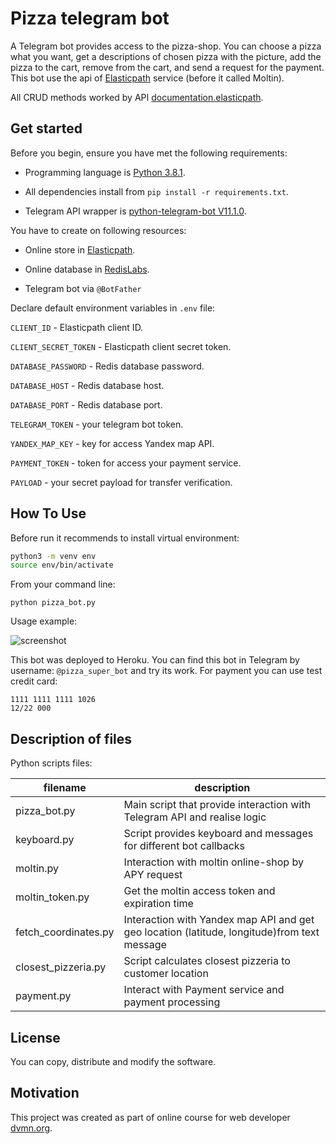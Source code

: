 # Pizza telegram bot

A Telegram bot provides access to the pizza-shop. You can choose a pizza what you want, get a descriptions of chosen pizza with the picture, add the pizza to the cart, remove from the cart, and send a request for the payment. This bot use the api of [Elasticpath](https://www.elasticpath.com/) service (before it called Moltin).

All CRUD methods worked by API [documentation.elasticpath](https://documentation.elasticpath.com/commerce-cloud/docs/api/index.html).

## Get started

Before you begin, ensure you have met the following requirements:

- Programming language is [Python 3.8.1](https://www.python.org/downloads/release/python-381/).

- All dependencies install from `pip install -r requirements.txt`.

- Telegram API wrapper is [python-telegram-bot V11.1.0](https://github.com/python-telegram-bot/python-telegram-bot/tree/v11.1.0).

You have to create on following resources:

- Online store in [Elasticpath](https://www.elasticpath.com/).

- Online database in [RedisLabs](https://redislabs.com).

- Telegram bot via `@BotFather`

Declare default environment variables in `.env` file:

`CLIENT_ID` - Elasticpath client ID.

`CLIENT_SECRET_TOKEN` - Elasticpath client secret token.

`DATABASE_PASSWORD` - Redis database password.

`DATABASE_HOST` - Redis database host.

`DATABASE_PORT` - Redis database port.

`TELEGRAM_TOKEN` - your telegram bot token.

`YANDEX_MAP_KEY` - key for access Yandex map API.

`PAYMENT_TOKEN` - token for access your payment service.

`PAYLOAD` - your secret payload for transfer verification.

## How To Use

Before run it recommends to install virtual environment:

```bash
python3 -m venv env
source env/bin/activate
```

From your command line:

```shell
python pizza_bot.py
```

Usage example:

![screenshot](screenshot/pizza_bot.gif)

This bot was deployed to Heroku. You can find this bot in Telegram by username: `@pizza_super_bot` and try its work. For payment you can use test credit card:

```
1111 1111 1111 1026
12/22 000
```

## Description of files

Python scripts files:

| filename | description |
|----------|-----------|
|pizza_bot.py|Main script that provide interaction with Telegram API and realise logic|
|keyboard.py|Script provides keyboard and messages for different bot callbacks|
|moltin.py|Interaction with moltin online-shop by APY request|
|moltin_token.py|Get the moltin access token and expiration time|
|fetch_coordinates.py|Interaction with Yandex map API and get geo location (latitude, longitude)from text message|
|closest_pizzeria.py|Script calculates closest pizzeria to customer location|
|payment.py|Interact with Payment service and payment processing|

## License

You can copy, distribute and modify the software.

## Motivation

This project was created as part of online course for web developer [dvmn.org](https://dvmn.org/modules/).
